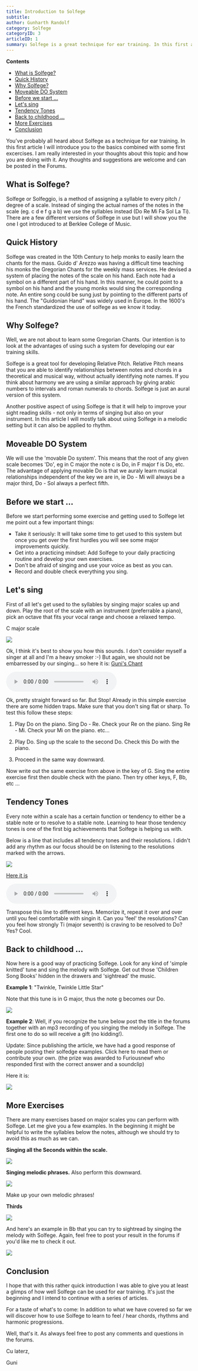```yaml
---
title: Introduction to Solfege
subtitle: 
author: Gunharth Randolf
category: Solfege
categoryID: 3
articleID: 1
summary: Solfege is a great technique for ear training. In this first article I will introduce you to the basics combined with some first excercises.
---
```


**Contents**

<!-- TOC -->

- [What is Solfege?](#what-is-solfege)
- [Quick History](#quick-history)
- [Why Solfege?](#why-solfege)
- [Moveable DO System](#moveable-do-system)
- [Before we start ...](#before-we-start-)
- [Let's sing](#lets-sing)
- [Tendency Tones](#tendency-tones)
- [Back to childhood ...](#back-to-childhood-)
- [More Exercises](#more-exercises)
- [Conclusion](#conclusion)

<!-- /TOC -->

You’ve probably all heard about Solfege as a technique for ear training. In this first article I will introduce you to the basics combined with some first excercises. I am really interested in your thoughts about this topic and how you are doing with it. Any thoughts and suggestions are welcome and can be posted in the Forums.


<a id="markdown-what-is-solfege" name="what-is-solfege"></a>
## What is Solfege?

Solfege or Solfeggio, is a method of assigning a syllable to every pitch / degree of a scale. Instead of singing the actual names of the notes in the scale (eg. c d e f g a b) we use the syllables instead (Do Re Mi Fa Sol La Ti). There are a few different versions of Solfege in use but I will show you the one I got introduced to at Berklee College of Music.


<a id="markdown-quick-history" name="quick-history"></a>
## Quick History

Solfege was created in the 10th Century to help monks to easily learn the chants for the mass. Guido d' Arezzo was having a difficult time teaching his monks the Gregorian Chants for the weekly mass services. He devised a system of placing the notes of the scale on his hand. Each note had a symbol on a different part of his hand. In this manner, he could point to a symbol on his hand and the young monks would sing the corresponding note. An entire song could be sung just by pointing to the different parts of his hand. The 
"Guidonian Hand" was widely used in Europe. In the 1600's the French standardized the use of solfege as we know it today.


<a id="markdown-why-solfege" name="why-solfege"></a>
## Why Solfege?

Well, we are not about to learn some Gregorian Chants. Our intention is to look at the advantages of using such a system for developing our ear training skills. 

Solfege is a great tool for developing Relative Pitch. Relative Pitch means that you are able to identify relationships between notes and chords in a theoretical and musical way, without actually identifying note names. If you think about harmony we are using a similar approach by giving arabic numbers to intervals and roman numerals to chords. Solfege is just an aural version of this system.

Another positive aspect of using Solfege is that it will help to improve your sight reading skills - not only in terms of singing but also on your instrument. In this article I will mostly talk about using Solfege in a melodic setting but it can also be applied to rhythm.


<a id="markdown-moveable-do-system" name="moveable-do-system"></a>
## Moveable DO System

We will use the 'movable Do system'. This means that the root of any given scale becomes 'Do', eg in C major the note c is Do, in F major f is Do, etc. The advantage of applying movable Do is that we auraly learn musical relationships independent of the key we are in, ie Do - Mi will always be a major third, Do - Sol always a perfect fifth. 


<a id="markdown-before-we-start-" name="before-we-start-"></a>
## Before we start ...

Before we start performing some exercise and getting used to Solfege let me point out a few important things:

- Take it seriously: It will take some time to get used to this system but once you get over the first hurdles you will see some major improvements quickly.
- Get into a practicing mindset: Add Solfege to your daily practicing routine and develop your own exercises.
- Don't be afraid of singing and use your voice as best as you can.
- Record and double check everything you sing.


<a id="markdown-lets-sing" name="lets-sing"></a>
## Let's sing

First of all let's get used to the syllables by singing major scales up and down. Play the root of the scale with an instrument (preferrable a piano), pick an octave that fits your vocal range and choose a relaxed tempo.

C major scale

![](/img/introduction-to-solfege/01.gif "")

Ok, I think it's best to show you how this sounds. I don't consider myself a singer at all and I'm a heavy smoker :-) But again, we should not be embarressed by our singing... so here it is: [Guni's Chant](/audio/introduction-to-solfege/01.mp3)

<audio controls>
  <source src="/audio/introduction-to-solfege/01.mp3" type="audio/mpeg">
Your browser does not support the audio element.
</audio>

Ok, pretty straight forward so far. But Stop! Already in this simple exercise there are some hidden traps. Make sure that you don't sing flat or sharp. To test this follow these steps:

1) Play Do on the piano. Sing Do - Re. Check your Re on the piano. Sing Re - Mi. Check your Mi on the piano. etc...

2) Play Do. Sing up the scale to the second Do. Check this Do with the piano.

3) Proceed in the same way downward.

Now write out the same exercise from above in the key of G. Sing the entire exercise first then double check with the piano. Then try other keys, F, Bb, etc ...


<a id="markdown-tendency-tones" name="tendency-tones"></a>
## Tendency Tones

Every note within a scale has a certain function or tendency to either be a stable note or to resolve to a stable note. Learning to hear those tendency tones is one of the first big achievements that Solfege is helping us with.

Below is a line that includes all tendency tones and their resolutions. I didn't add any rhythm as our focus should be on listening to the resolutions marked with the arrows.

![](/img/introduction-to-solfege/02.gif "")

[Here it is](/audio/introduction-to-solfege/02.mp3)

<audio controls>
  <source src="/audio/introduction-to-solfege/02.mp3" type="audio/mpeg">
Your browser does not support the audio element.
</audio>

Transpose this line to different keys. Memorize it, repeat it over and over until you feel comfortable with singin it. Can you 'feel' the resolutions? Can you feel how strongly Ti (major seventh) is craving to be resolved to Do? Yes? Cool.


<a id="markdown-back-to-childhood-" name="back-to-childhood-"></a>
## Back to childhood ...

Now here is a good way of practicing Solfege. Look for any kind of 'simple knitted' tune and sing the melody with Solfege. Get out those 'Children Song Books' hidden in the drawers and 'sightread' the music.

**Example 1**: "Twinkle, Twinkle Little Star"

Note that this tune is in G major, thus the note g becomes our Do.

![](/img/introduction-to-solfege/03.gif "")

**Example 2**: Well, if you recognize the tune below post the title in the forums together with an mp3 recording of you singing the melody in Solfege. The first one to do so will receive a gift (no kidding!). 

Update: Since publishing the article, we have had a good response of people posting their solfedge examples. Click here to read them or contribute your own. (the prize was awarded to Furiousnewf who responded first with the correct answer and a soundclip)

Here it is:

![](/img/introduction-to-solfege/04.gif "")


<a id="markdown-more-exercises" name="more-exercises"></a>
## More Exercises

There are many exercises based on major scales you can perform with Solfege. Let me give you a few examples. In the beginning it might be helpful to write the syllables below the notes, although we should try to avoid this as much as we can.

**Singing all the Seconds within the scale.**

![](/img/introduction-to-solfege/05.gif "")

**Singing melodic phrases.** Also perform this downward.

![](/img/introduction-to-solfege/06.gif "")

Make up your own melodic phrases!

**Thirds**

![](/img/introduction-to-solfege/07.gif "")


And here's an example in Bb that you can try to sightread by singing the melody with Solfege. Again, feel free to post your result in the forums if you'd like me to check it out.

![](/img/introduction-to-solfege/08.gif "")


<a id="markdown-conclusion" name="conclusion"></a>
## Conclusion

I hope that with this rather quick introduction I was able to give you at least a glimps of how well Solfege can be used for ear training. It's just the beginning and I intend to continue with a series of articles. 

For a taste of what's to come: In addition to what we have covered so far we will discover how to use Solfege to learn to feel / hear chords, rhythms and harmonic progressions.

Well, that's it. As always feel free to post any comments and questions in the forums.

Cu laterz,

Guni
